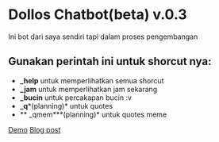 # Dollos Chatbot(beta) v.0.3
Ini bot dari saya sendiri tapi dalam proses pengembangan



## Gunakan perintah ini untuk shorcut nya:
  * **_help** untuk memperlihatkan semua shorcut
  * **_jam** untuk memperlihatkan jam sekarang
  * **_bucin** untuk percakapan bucin :v 
  * **_q***(planning)* untuk quotes 
  * ** _qmem***(planning)* untuk quotes meme




[Demo](https://d3ncyann.github.io/D3NCyann/Chatbot/dollos)
[Blog post](https://d3ncyan.blogspot.com)
